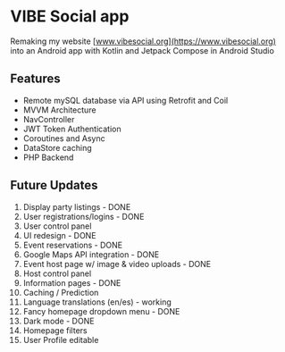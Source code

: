 VIBE Social app
==================================

Remaking my website [www.vibesocial.org](https://www.vibesocial.org) into an Android app with Kotlin and Jetpack Compose in Android Studio


Features
--------------

- Remote mySQL database via API using Retrofit and Coil
- MVVM Architecture
- NavController
- JWT Token Authentication
- Coroutines and Async
- DataStore caching
- PHP Backend


Future Updates
---------------

1. Display party listings - DONE
2. User registrations/logins - DONE
3. User control panel
4. UI redesign - DONE
5. Event reservations - DONE
6. Google Maps API integration - DONE
7. Event host page w/ image & video uploads - DONE
8. Host control panel
9. Information pages - DONE
10. Caching / Prediction
11. Language translations (en/es) - working
12. Fancy homepage dropdown menu - DONE
13. Dark mode - DONE
14. Homepage filters
15. User Profile editable